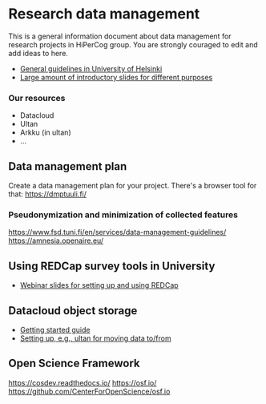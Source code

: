 # Research data management
This is a general information document about data management for research projects in HiPerCog group. You are strongly couraged to edit and add ideas to here.

- [General guidelines in University of Helsinki](https://www.helsinki.fi/en/research/services-researchers/data-support/research-data-management)
- [Large amount of introductory slides for different purposes](https://wiki.helsinki.fi/display/RDMforum2014/Data+management+course+materials)

### Our resources

- Datacloud
- Ultan
- Arkku (in ultan)
- ...

## Data management plan
Create a data management plan for your project. There's a browser tool for that:
https://dmptuuli.fi/
### Pseudonymization and minimization of collected features
https://www.fsd.tuni.fi/en/services/data-management-guidelines/
https://amnesia.openaire.eu/


## Using REDCap survey tools in University
- [Webinar slides for setting up and using REDCap](https://wiki.helsinki.fi/display/RDMforum2014/Data+management+course+materials?preview=/223985293/393559581/REDCap_webinar_12_10_2021.pdf)

## Datacloud object storage
- [Getting started guide](https://wiki.helsinki.fi/display/Tutkimusdata/Getting+started+with+Datacloud)
- [Setting up, e.g., ultan for moving data to/from](https://wiki.helsinki.fi/pages/viewpage.action?spaceKey=Tutkimusdata&title=Uploading+large+data+sets+to+Datacloud+via+WebDAV)

## Open Science Framework
https://cosdev.readthedocs.io/
https://osf.io/
https://github.com/CenterForOpenScience/osf.io